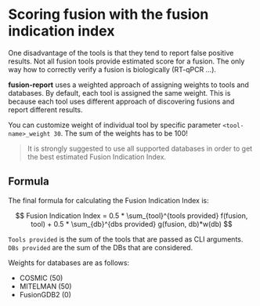 # Scoring fusion with the fusion indication index

One disadvantage of the tools is that they tend to report false positive results. Not all fusion tools provide
estimated score for a fusion. The only way how to correctly verify a fusion is biologically (RT-qPCR …).

**fusion-report** uses a weighted approach of assigning weights to tools and databases. By default, each tool
is assigned the same weight. This is because each tool uses different approach of discovering fusions and
report different results.

You can customize weight of individual tool by specific parameter `<tool-name>_weight 30`.
The sum of the weights has to be 100!

> It is strongly suggested to use all supported databases in order to get the best estimated Fusion Indication Index.
>

## Formula

The final formula for calculating the Fusion Indication Index is:

$$
Fusion Indication Index = 0.5 * \sum_{tool}^{tools provided} f(fusion, tool) + 0.5 * \sum_{db}^{dbs provided} g(fusion, db)*w(db)
$$

`Tools provided` is the sum of the tools that are passed as CLI arguments. `DBs provided` are the sum of the DBs that are considered.

Weights for databases are as follows:

* COSMIC (50)
* MITELMAN (50)
* FusionGDB2 (0)
